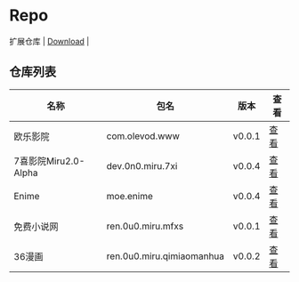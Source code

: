 
# Repo

扩展仓库 | [Download](https://github.com/bizhangjie/repo) |

## 仓库列表
|  名称   | 包名 | 版本 | 查看 |
|  ----   | ---- | --- | ---  |
| 欧乐影院 | com.olevod.www | v0.0.1 | [查看](github.com/bizhangjie/repo/com.olevod.www.js) |
| 7喜影院Miru2.0-Alpha | dev.0n0.miru.7xi | v0.0.4 | [查看](github.com/bizhangjie/repo/dev.0n0.miru.7xi.js) |
| Enime | moe.enime | v0.0.4 | [查看](github.com/bizhangjie/repo/moe.enime.js) |
| 免费小说网 | ren.0u0.miru.mfxs | v0.0.1 | [查看](github.com/bizhangjie/repo/ren.0u0.miru.mfxs.js) |
| 36漫画 | ren.0u0.miru.qimiaomanhua | v0.0.2 | [查看](github.com/bizhangjie/repo/ren.0u0.miru.qimiaomanhua.js) |
